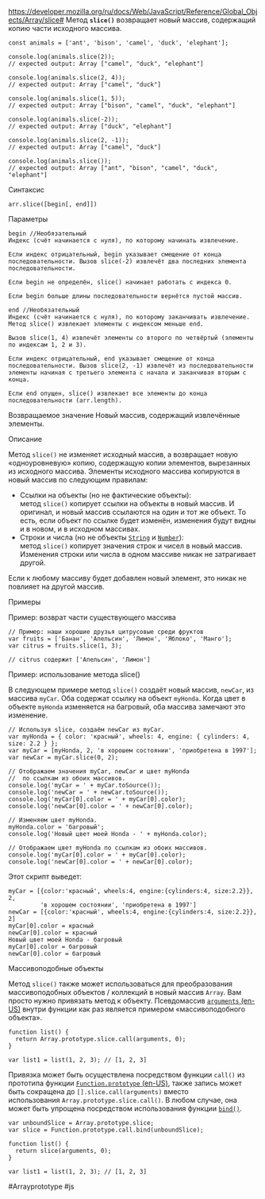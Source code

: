 https://developer.mozilla.org/ru/docs/Web/JavaScript/Reference/Global_Objects/Array/slice#
Метод **`slice()`** возвращает новый массив, содержащий копию части исходного массива.

```
const animals = ['ant', 'bison', 'camel', 'duck', 'elephant'];

console.log(animals.slice(2));
// expected output: Array ["camel", "duck", "elephant"]

console.log(animals.slice(2, 4));
// expected output: Array ["camel", "duck"]

console.log(animals.slice(1, 5));
// expected output: Array ["bison", "camel", "duck", "elephant"]

console.log(animals.slice(-2));
// expected output: Array ["duck", "elephant"]

console.log(animals.slice(2, -1));
// expected output: Array ["camel", "duck"]

console.log(animals.slice());
// expected output: Array ["ant", "bison", "camel", "duck", "elephant"]
```

Синтаксис
```
arr.slice([begin[, end]])
```

Параметры
```
begin //Необязательный
Индекс (счёт начинается с нуля), по которому начинать извлечение.

Если индекс отрицательный, begin указывает смещение от конца последовательности. Вызов slice(-2) извлечёт два последних элемента последовательности.

Если begin не определён, slice() начинает работать с индекса 0.

Если begin больше длины последовательности вернётся пустой массив.
```

```
end //Необязательный
Индекс (счёт начинается с нуля), по которому заканчивать извлечение. Метод slice() извлекает элементы с индексом меньше end.

Вызов slice(1, 4) извлечёт элементы со второго по четвёртый (элементы по индексам 1, 2 и 3).

Если индекс отрицательный, end указывает смещение от конца последовательности. Вызов slice(2, -1) извлечёт из последовательности элементы начиная с третьего элемента с начала и заканчивая вторым с конца.

Если end опущен, slice() извлекает все элементы до конца последовательности (arr.length).
```

Возвращаемое значение
Новый массив, содержащий извлечённые элементы.

Описание

Метод `slice()` не изменяет исходный массив, а возвращает новую «одноуровневую» копию, содержащую копии элементов, вырезанных из исходного массива. Элементы исходного массива копируются в новый массив по следующим правилам:

-   Ссылки на объекты (но не фактические объекты): метод `slice()` копирует ссылки на объекты в новый массив. И оригинал, и новый массив ссылаются на один и тот же объект. То есть, если объект по ссылке будет изменён, изменения будут видны и в новом, и в исходном массивах.
-   Строки и числа (но не объекты [`String`](https://developer.mozilla.org/ru/docs/Web/JavaScript/Reference/Global_Objects/String) и [`Number`](https://developer.mozilla.org/ru/docs/Web/JavaScript/Reference/Global_Objects/Number)): метод `slice()` копирует значения строк и чисел в новый массив. Изменения строки или числа в одном массиве никак не затрагивает другой.

Если к любому массиву будет добавлен новый элемент, это никак не повлияет на другой массив.

Примеры

Пример: возврат части существующего массива

```
// Пример: наши хорошие друзья цитрусовые среди фруктов
var fruits = ['Банан', 'Апельсин', 'Лимон', 'Яблоко', 'Манго'];
var citrus = fruits.slice(1, 3);

// citrus содержит ['Апельсин', 'Лимон']
```

Пример: использование метода slice()

В следующем примере метод `slice()` создаёт новый массив, `newCar`, из массива `myCar`. Оба содержат ссылку на объект `myHonda`. Когда цвет в объекте `myHonda` изменяется на багровый, оба массива замечают это изменение.
```
// Используя slice, создаём newCar из myCar.
var myHonda = { color: 'красный', wheels: 4, engine: { cylinders: 4, size: 2.2 } };
var myCar = [myHonda, 2, 'в хорошем состоянии', 'приобретена в 1997'];
var newCar = myCar.slice(0, 2);

// Отображаем значения myCar, newCar и цвет myHonda
//  по ссылкам из обоих массивов.
console.log('myCar = ' + myCar.toSource());
console.log('newCar = ' + newCar.toSource());
console.log('myCar[0].color = ' + myCar[0].color);
console.log('newCar[0].color = ' + newCar[0].color);

// Изменяем цвет myHonda.
myHonda.color = 'багровый';
console.log('Новый цвет моей Honda - ' + myHonda.color);

// Отображаем цвет myHonda по ссылкам из обоих массивов.
console.log('myCar[0].color = ' + myCar[0].color);
console.log('newCar[0].color = ' + newCar[0].color);
```

Этот скрипт выведет:
```
myCar = [{color:'красный', wheels:4, engine:{cylinders:4, size:2.2}}, 2,
         'в хорошем состоянии', 'приобретена в 1997']
newCar = [{color:'красный', wheels:4, engine:{cylinders:4, size:2.2}}, 2]
myCar[0].color = красный
newCar[0].color = красный
Новый цвет моей Honda - багровый
myCar[0].color = багровый
newCar[0].color = багровый
```

Массивоподобные объекты

Метод `slice()` также может использоваться для преобразования массивоподобных объектов / коллекций в новый массив `Array`. Вам просто нужно привязать метод к объекту. Псевдомассив [`arguments` (en-US)](https://developer.mozilla.org/en-US/docs/Web/JavaScript/Reference/Functions/arguments "Currently only available in English (US)") внутри функции как раз является примером «массивоподобного объекта».
```
function list() {
  return Array.prototype.slice.call(arguments, 0);
}

var list1 = list(1, 2, 3); // [1, 2, 3]
```

Привязка может быть осуществлена посредством функции `call()` из прототипа функции [`Function.prototype` (en-US)](https://developer.mozilla.org/en-US/docs/Web/JavaScript/Reference/Global_Objects/Function/prototype "Currently only available in English (US)"), также запись может быть сокращена до `[].slice.call(arguments)` вместо использования `Array.prototype.slice.call()`. В любом случае, она может быть упрощена посредством использования функции [`bind()`](https://developer.mozilla.org/ru/docs/Web/JavaScript/Reference/Global_Objects/Function/bind).

```
var unboundSlice = Array.prototype.slice;
var slice = Function.prototype.call.bind(unboundSlice);

function list() {
  return slice(arguments, 0);
}

var list1 = list(1, 2, 3); // [1, 2, 3]
```

#Arrayprototype
#js